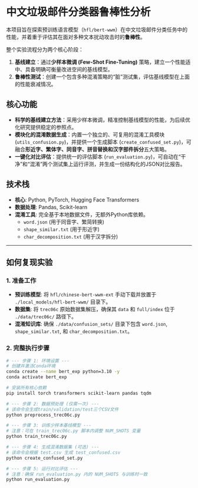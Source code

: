 # 中文垃圾邮件分类器鲁棒性分析

本项目旨在探索预训练语言模型（`hfl/bert-wwm`）在中文垃圾邮件分类任务中的性能，并着重于评估其在面对多种文本扰动攻击时的**鲁棒性**。

整个实验流程分为两个核心阶段：

1.  **基线建立**：通过**少样本微调 (Few-Shot Fine-Tuning)** 策略，建立一个性能适中、具备明确可衡量改进空间的基线模型。
2.  **鲁棒性测试**：创建一个包含多种混淆策略的“脏”测试集，评估基线模型在上面的性能衰减情况。

## 核心功能

-   **科学的基线建立方法**：采用少样本微调，精准控制基线模型的性能，为后续优化研究提供稳定的参照点。
-   **模块化的混淆数据生成**：内置一个独立的、可复用的混淆工具模块 (`utils_confusion.py`)，并提供一个生成脚本 (`create_confused_set.py`)，可融合**形近字、繁体字、同音字、拼音替换和汉字部件拆分**五大策略。
-   **一键化对比评估**：提供统一的评估脚本 (`run_evaluation.py`)，可自动在“干净”和“混淆”两个测试集上运行评测，并生成一份结构化的JSON对比报告。

## 技术栈

-   **核心**: Python, PyTorch, Hugging Face Transformers
-   **数据处理**: Pandas, Scikit-learn
-   **混淆工具**: 完全基于本地数据文件，无额外Python库依赖。
    -   `word.json` (用于同音字、繁简转换)
    -   `shape_similar.txt` (用于形近字)
    -   `char_decomposition.txt` (用于汉字拆分)

---

## 如何复现实验

### 1. 准备工作

-   **预训练模型**: 将 `hfl/chinese-bert-wwm-ext` 手动下载并放置于 `./local_models/hfl-bert-wwm/` 目录下。
-   **数据集**: 将 `trec06c` 原始数据集解压，确保其 `data` 和 `full/index` 位于 `./data/trec06c/` 路径下。
-   **混淆知识库**: 确保 `./data/confusion_sets/` 目录下包含 `word.json`, `shape_similar.txt`, 和 `char_decomposition.txt`。

### 2. 完整执行步骤

```bash
# --- 步骤 1: 环境设置 ---
# 创建并激活Conda环境
conda create --name bert_exp python=3.10 -y
conda activate bert_exp

# 安装所有核心依赖
pip install torch transformers scikit-learn pandas tqdm

# --- 步骤 2: 数据预处理 (仅需一次) ---
# 该命令会生成train/validation/test三个CSV文件
python preprocess_trec06c.py

# --- 步骤 3: 训练少样本基线模型 ---
# 注意：可在 train_trec06c.py 脚本内调整 NUM_SHOTS 变量
python train_trec06c.py

# --- 步骤 4: 生成混淆数据集 (可选) ---
# 该命令会根据 test.csv 生成 test_confused.csv
python create_confused_set.py

# --- 步骤 5: 运行对比评估 ---
# 注意：确保 run_evaluation.py 内的 NUM_SHOTS 与训练时一致
python run_evaluation.py
